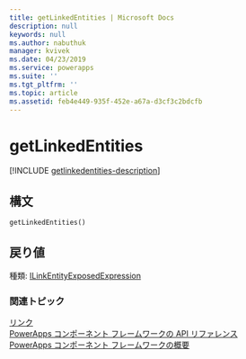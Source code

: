 ```yaml
---
title: getLinkedEntities | Microsoft Docs
description: null
keywords: null
ms.author: nabuthuk
manager: kvivek
ms.date: 04/23/2019
ms.service: powerapps
ms.suite: ''
ms.tgt_pltfrm: ''
ms.topic: article
ms.assetid: feb4e449-935f-452e-a67a-d3cf3c2bdcfb
---
```


# <a name="getlinkedentities"></a>getLinkedEntities

[!INCLUDE [getlinkedentities-description](includes/getlinkedentities-description.md)]

## <a name="syntax"></a>構文

`getLinkedEntities()`

## <a name="return-value"></a>戻り値

種類: [ILinkEntityExposedExpression](../ilinkentityexposedexpression.md)


### <a name="related-topics"></a>関連トピック

[リンク](../linking.md)<br/>
[PowerApps コンポーネント フレームワークの API リファレンス](../../reference/index.md)<br/>
[PowerApps コンポーネント フレームワークの概要](../../overview.md)